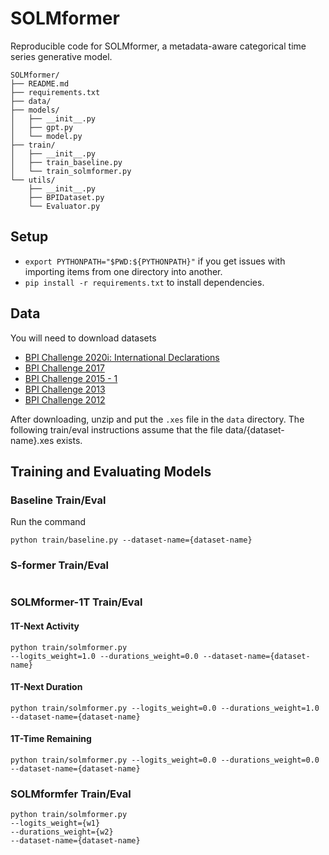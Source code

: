 # SOLMformer
Reproducible code for SOLMformer, a metadata-aware categorical  time series generative model. 
```
SOLMformer/
├── README.md
├── requirements.txt
├── data/
├── models/
│   ├── __init__.py
│   ├── gpt.py
│   └── model.py
├── train/
│   ├── __init__.py
│   ├── train_baseline.py
│   └── train_solmformer.py
└── utils/
    ├── __init__.py
    ├── BPIDataset.py
    └── Evaluator.py
```

## Setup

- `export PYTHONPATH="$PWD:${PYTHONPATH}"` if you get issues with importing items from one directory into another. 
- `pip install -r requirements.txt` to install dependencies.

## Data
You will need to download datasets 
* [BPI Challenge 2020i: International Declarations](https://data.4tu.nl/ndownloader/items/91fd1fa8-4df4-4b1a-9a3f-0116c412378f/versions/1)
* [BPI Challenge 2017](https://data.4tu.nl/articles/dataset/BPI_Challenge_2017/12696884)
* [BPI Challenge 2015 - 1](https://data.4tu.nl/collections/BPI_Challenge_2015/5065424)
* [BPI Challenge 2013](https://data.4tu.nl/articles/dataset/BPI_Challenge_2013_incidents/12693914/1)
* [BPI Challenge 2012](https://data.4tu.nl/articles/dataset/BPI_Challenge_2012/12689204/1)

After downloading, unzip and put the `.xes` file in the `data` directory.
The following train/eval instructions assume that the file data/{dataset-name}.xes exists.

## Training and Evaluating Models

### Baseline Train/Eval
Run the command
```
python train/baseline.py --dataset-name={dataset-name}
```
### S-former Train/Eval

```python train/baseline.py --include-metadata --dataset-name={dataset-name}
```
### SOLMformer-1T Train/Eval

#### 1T-Next Activity
```
python train/solmformer.py
--logits_weight=1.0 --durations_weight=0.0 --dataset-name={dataset-name}
```
#### 1T-Next Duration
```
python train/solmformer.py --logits_weight=0.0 --durations_weight=1.0 --dataset-name={dataset-name}
```

#### 1T-Time Remaining
```
python train/solmformer.py --logits_weight=0.0 --durations_weight=0.0 --dataset-name={dataset-name}
```

### SOLMformfer Train/Eval
```
python train/solmformer.py
--logits_weight={w1}
--durations_weight={w2}
--dataset-name={dataset-name}
```